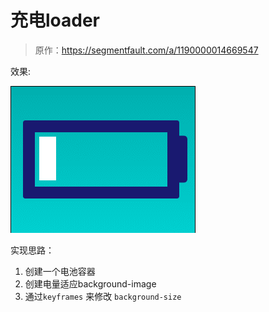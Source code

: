 # 充电loader

> 原作：https://segmentfault.com/a/1190000014669547

效果:

![炫酷](https://github.com/FengYangLiu/front-end-daily-challenges/blob/master/images/008-charging-loader-animation.gif)


实现思路：

1. 创建一个电池容器
2. 创建电量适应background-image
3. 通过`keyframes` 来修改 `background-size`







